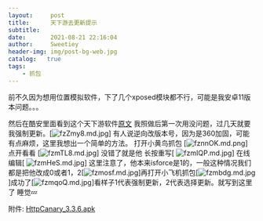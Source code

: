 ```yaml
---
layout:     post
title:      天下游去更新提示
subtitle:   
date:       2021-08-21 22:16:04
author:     Sweetiey
header-img: img/post-bg-web.jpg
catalog:   true
tags:
    - 抓包
---
```

前不久因为想用位置模拟软件，下了几个xposed模块都不行，可能是我安卓11版本问题。。。

然后在酷安里面看到这个天下游软件[原文](https://www.coolapk.com/feed/28675627?shareKey=MjgzYWM5YjFiNWI0NjEyMTA5MGQ~&shareUid=12003162&shareFrom=com.coolapk.market_11.2.5)
我照做后第一次用没问题，过几天就要我强制更新。[![fzZmy8.md.jpg](https://z3.ax1x.com/2021/08/21/fzZmy8.md.jpg)]
有人说逆向改版本号，因为是360加固，可能有点麻烦，这里我想出一个简单的方法。
打开小黄鸟抓包
[![fznnOK.md.png](https://z3.ax1x.com/2021/08/21/fznnOK.md.png)]
点开看看
[![fzmTL8.md.jpg](https://z3.ax1x.com/2021/08/21/fzmTL8.md.jpg)]
没错了就是他
长按重写[
![fzmIQP.md.jpg](https://z3.ax1x.com/2021/08/21/fzmIQP.md.jpg)]
在线编辑[
![fzmHeS.md.jpg](https://z3.ax1x.com/2021/08/21/fzmHeS.md.jpg)]
这里注意了，他本来isforce是1的，一般这种情况我们都是把他改成0或者1，2[![fzmosf.md.jpg](https://z3.ax1x.com/2021/08/21/fzmosf.md.jpg)]再打开小飞机抓包[![fzmbdg.md.jpg](https://z3.ax1x.com/2021/08/21/fzmbdg.md.jpg)]成功了[![fzmqoQ.md.jpg](https://z3.ax1x.com/2021/08/21/fzmqoQ.md.jpg)]看样子1代表强制更新，2代表选择更新。就写到这里了 睡觉💤

附件:
[HttpCanary_3.3.6.apk](https://tz6.lanzoui.com/iYdqDsytb4b)

